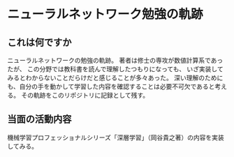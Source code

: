 # ニューラルネットワーク勉強の軌跡

## これは何ですか
ニューラルネットワークの勉強の軌跡。
著者は修士の専攻が数値計算系であったが、
この分野では教科書を読んで理解したつもりになっても、
いざ実装してみるとわからないことだらけだと感じることが多々あった。
深い理解のためにも、自分の手を動かして学習した内容を確認することは必要不可欠であると考える。
その軌跡をこのリポジトリに記録として残す。

## 当面の活動内容
機械学習プロフェッショナルシリーズ「深層学習」（岡谷貴之著）の内容を実装してみる。

